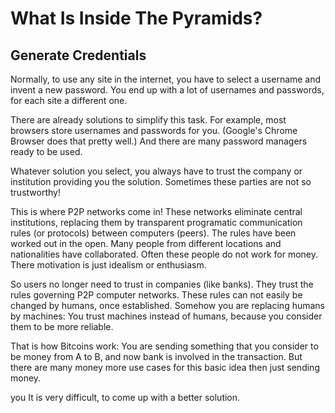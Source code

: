 # What Is Inside The Pyramids?  #

## Generate Credentials ##

Normally, to use any site in the internet, you have to select a username and invent a new password. You end up with
a lot of usernames and passwords,  for each site a different one.

There are already solutions to simplify this task. For
example, most browsers store usernames and passwords
for you. (Google's Chrome Browser  does that
pretty well.) And there are many password managers ready to be used.

Whatever solution you select, you
always have to trust the company or institution providing you the solution. Sometimes these parties are not so trustworthy!

This is where P2P networks come in! These networks
eliminate  central institutions, replacing them
by transparent programatic communication rules (or protocols) between  computers (peers). The rules have been worked
out in the open. Many people from different locations
and nationalities have collaborated. Often these
people do not work for money. There motivation is just idealism
or enthusiasm.

So users no longer need to trust in companies (like banks).
They trust the rules governing P2P computer networks. These
rules can not easily be changed by humans, once established.
Somehow you are replacing humans by machines: You
trust machines instead of humans, because you consider them to be
more reliable.

That is how Bitcoins work: You are sending something that you
consider to be money from A to B, and now bank is involved in
the transaction. But there are many money more use cases for
this basic idea then just sending money.




you
It is very difficult, to come
up with a better solution.
